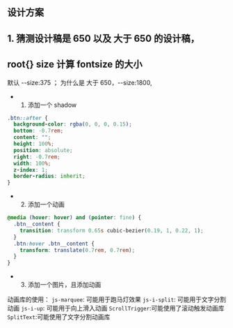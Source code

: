 ## 设计方案

## 1. 猜测设计稿是 650 以及 大于 650 的设计稿，

## root{} size 计算 fontsize 的大小

默认 --size:375 ； 为什么是
大于 650，--size:1800,

- 1. 添加一个 shadow

```css
.btn::after {
  background-color: rgba(0, 0, 0, 0.15);
  bottom: -0.7rem;
  content: "";
  height: 100%;
  position: absolute;
  right: -0.7rem;
  width: 100%;
  z-index: 1;
  border-radius: inherit;
}
```

- 2. 添加一个动画

```css
@media (hover: hover) and (pointer: fine) {
  .btn__content {
    transition: transform 0.65s cubic-bezier(0.19, 1, 0.22, 1);
  }
  .btn:hover .btn__content {
    transform: translate(0.7rem, 0.7rem);
  }
}
```

- 3. 添加一个图片，且添加动画

动画库的使用：
`js-marquee`: 可能用于跑马灯效果
`js-i-split`: 可能用于文字分割动画
`js-i-up`: 可能用于向上滑入动画
`ScrollTrigger`:可能使用了滚动触发动画库
`SplitText`:可能使用了文字分割动画库
